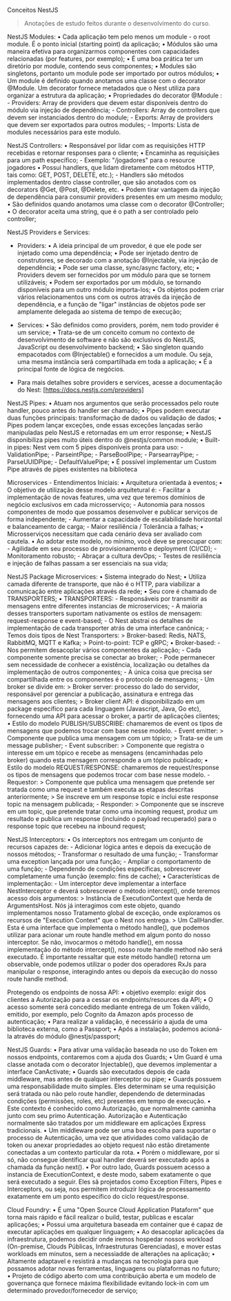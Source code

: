 Conceitos NestJS

> Anotações de estudo feitos durante o desenvolvimento do curso.

NestJS Modules:
    • Cada aplicação tem pelo menos um module - o root module. É o ponto inicial (starting point) da aplicação;
    • Módulos são uma maneira efetiva para organizarmos componentes com capacidades relacionadas (por features, por exemplo);
    • É uma boa prática ter um diretório por module, contendo seus componentes;
    • Modules são singletons, portanto um module pode ser importado por outros módulos;
    • Um module é definido quando anotamos uma classe com o decorator @Module. Um decorator fornece metadados que o Nest utiliza para organizar a estrutura da aplicação;
    • Propriedades do decorator @Module :
        - Providers: Array de providers que devem estar disponíveis dentro do módulo via injeção de dependência;
        - Controllers: Array de controllers que devem ser instanciados dentro do module;
        - Exports: Array de providers que devem ser exportados para outros modules;
        - Imports: Lista de modules necessários para este modulo.


NestJS Controllers:
    • Responsável por lidar com as requisições HTTP recebidas e retornar responses para o cliente;
    • Encaminha as requisiçães para um path específico; 
        - Exemplo: "/jogadores" para o resource jogadores
    • Possui handlers, que lidam diretamente com métodos HTTP, tais como: GET, POST, DELETE, etc.);
        - Handlers são métodos implementados dentro classe controller, que são anotados com os decorators @Get, @Post, @Delete, etc.
    • Podem tirar vantagem da injeção de dependência para consumir providers presentes em um mesmo modulo;
    • São definidos quando anotamos uma classe com o decorator @Controller;
    • O decorator aceita uma string, que é o path a ser controlado pelo controller;


NestJS Providers e Services:
  * Providers:
    • A ideia principal de um provedor, é que ele pode ser injetado como uma dependência;
    • Pode ser injetado dentro de construtores, se decorado com a anotação @Injectable, via injeção de dependência;
    • Pode ser uma classe, sync/async factory, etc;
    • Providers devem ser fornecidos por um módulo para que se tornem utilizáveis;
    • Podem ser exportados por um módulo, se tornando disponíveis para um outro módulo importa-los;
    • Os objetos podem criar vários relacionamentos uns com os outros através da injeção de dependência, e a função de "ligar" instâncias de objetos pode ser amplamente delegada ao sistema de tempo de execução;

  * Services:
    • São definidos como providers, porém, nem todo provider é um service;
    • Trata-se de um conceito comum no contexto de desenvolvimento de software e não são exclusivos do NestJS, JavaScript ou desenvolvimento backend;
    • São singleton quando empacotados com @Injectable() e fornecidos a um module. Ou seja, uma mesma instância será compartilhada em toda a aplicação;
    • É a principal fonte de lógica de negócios.

  * Para mais detalhes sobre providers e services, acesse a documentação do Nest: [https://docs.nestjs.com/providers]


NestJS Pipes:
    • Atuam nos argumentos que serão processados pelo route handler, pouco antes do handler ser chamado;
    • Pipes podem executar duas funções principais: transformação de dados ou validação de dados;
    • Pipes podem lançar exceções, onde essas exceções lançadas serão manipuladas pelo NestJS e retornadas em um error response;
    • NestJS disponibiliza pipes muito úteis dentro do @nestjs/common module;
    • Built-in pipes:
        Nest vem com 5 pipes disponíveis pronta para uso:
        - ValidationPipe;
        - ParseintPipe;
        - ParseBoolPipe;
        - ParsearrayPipe;
        - ParseUUIDPipe;
        - DefaultValuePipe;
    • É possível implementar um Custom Pipe através de pipes existentes na biblioteca


Microservices - Entendimentos Iniciais:
    • Arquitetura orientada à eventos;
    • O objetivo de utilização desse modelo arquitetural é:
        - Facilitar a implementação de novas features, uma vez que teremos domínios de negócio exclusivos em cada microsserviço;
        - Autonomia para nossos componentes de modo que possamos desenvolver e publicar serviços de forma independente;
        - Aumentar a capacidade de escalabilidade horizontal e balanceamento de carga;
        - Maior resiliência / Tolerância a falhas;
    • Microsserviços necessitam que cada cenário deva ser avaliado com cautela.
    • Ao adotar este modelo, no mínimo, você deve se preocupar com:
        - Agilidade em seu processo de provisionamento e deployment (CI/CD);
        - Monitoramento robusto;
        - Abraçar a cultura devOps;
        - Testes de resiliência e injeção de falhas passam a ser essenciais na sua vida;


NestJS Package Microservices:
    • Sistema integrado do Nest;
    • Utiliza camada diferente de transporte, que não é o HTTP, para viabilizar a comunicação entre aplicações através da rede;
    • Seu core é chamado de TRANSPORTERS;
    • TRANSPORTERS:
        - Responsáveis por transmitir as mensagens entre diferentes instancias de microservices;
        - A maioria desses transporters suportam nativamente os estilos de mensagem: request-response e event-based;
        - O Nest abstrai os detalhes de implementação de cada transporter atrás de uma interface canônica;
        - Temos dois tipos de Nest Transporters:
            > Broker-based: Redis, NATS, RabbitMQ, MQTT e Kafka;
            > Point-to-point: TCP e gRPC;
    • Broker-based:
        - Nos permitem desacoplar vários componentes da aplicação;
        - Cada componente somente precisa se conectar ao broker;
        - Pode permanecer sem necessidade de conhecer a existência, localização ou detalhes da implementação de outros componentes;
        - A única coisa que precisa ser compartilhada entre os componentes é o protocolo de mensagens;
        - Um broker se divide em:
            > Broker server: processo do lado do servidor, responsável por gerenciar a publicação, assinatura e entrega das mensagens aos clientes;
            > Broker client API: é disponibilizado em um package específico para cada linguagem (Javascript, Java, Go etc), fornecendo uma API para acessar o broker, a partir de aplicações clientes;
    • Estilo do modelo PUBLISH/SUBSCRIBE: chamaremos de event os tipos de mensagens que podemos trocar com base nesse modelo.
        - Event emitter: 
            > Componente que publica uma mensagem com um tópico;
            > Trata-se de um message publisher;
        - Event subscriber:
            > Componente que registra o interesse em um tópico e recebe as mensagens (encaminhadas pelo broker) quando esta mensagem corresponde a um tópico publicado;
    • Estilo do modelo REQUEST/RESPONSE: chamaremos de request/response os tipos de mensagens que podemos trocar com base nesse modelo.
        - Requestor:
            > Componente que publica uma mensagem que pretende ser tratada como uma request e também executa as etapas descritas anteriormente;
            > Se inscreve em um response topic e inclui este response topic na mensagem publicada;
        - Responder:
            > Componente que se inscreve em um topic, que pretende tratar como uma incoming request, produz um resultado e publica um response (incluindo o payload recuperado) para o response topic que recebeu na inbound request;


NestJS Interceptors:
    • Os interceptors nos entregam um conjunto de recursos capazes de:
        - Adicionar lógica antes e depois da execução de nossos métodos;
        - Transformar o resultado de uma função;
        - Transformar uma exception lançada por uma função;
        - Ampliar o comportamento de uma função;
        - Dependendo de condições específicas, sobrescrever completamente uma função (exemplo: fins de cache);
    • Características de implementação:
        - Um interceptor deve implementar a interface NestInterceptor e deverá sobrescrever o método intercept(), onde teremos acesso dois argumentos:
            > Instância de ExecutionContext que herda de ArgumentsHost. Nós já interagimos com este objeto, quando implementamos nosso Tratamento global de exceção, onde exploramos os recursos de "Execution Context" que o Nest nos entrega.
            > Um CallHandler. Esta é uma interface que implementa o método handle(), que podemos utilizar para acionar um route handle method em algum ponto do nosso interceptor. Se não, invocarmos o método handle(), em nossa implementação do método intercept(), nosso route handle method não será executado. É importante ressaltar que este método handle() retorna um observable, onde podemos utilizar o poder dos operadores RxJs para manipular o response, interagindo antes ou depois da execução do nosso route handle method.


Protegendo os endpoints de nossa API:
    • objetivo exemplo: exigir dos clientes a Autorização para a cessar os endpoints/resources da API;
    • O acesso somente será concedido mediante entrega de um Token válido, emitido, por exemplo, pelo Cognito da Amazon após processo de autenticação;
    • Para realizar a validação, é necessário a ajuda de uma biblioteca externa, como a Passport;
    • Após a instalação, podemos acioná-la através do módulo @nestjs/passport;


NestJS Guards:
    • Para ativar uma validação baseada no uso do Token em nossos endpoints, contaremos com a ajuda dos Guards;
    • Um Guard é uma classe anotada com o decorator Injectable(), que devemos implementar a interface CanActivate;
    •  Guards são executados depois de cada middleware, mas antes de qualquer interceptor ou pipe;
    •  Guards possuem uma responsabilidade muito simples. Eles determinam se uma requisição será tratada ou não pelo route handler, dependendo de determinadas condições (permissões, roles, etc) presentes em tempo de execução.
    •  Este contexto é conhecido como Autorização, que normalmente caminha junto com seu primo Autenticação. Autorização e Autenticação normalmente são tratados por um middleware em aplicações Express tradicionais.
    •  Um middleware pode ser uma boa escolha para suportar o processo de Autenticação, uma vez que atividades como validação de token ou anexar propriedades ao objeto request não estão diretamente conectadas a um contexto particular da rota.
    •  Porém o middleware, por si só, não consegue identificar qual handler deverá ser executado após a chamada da função next().
    •  Por outro lado, Guards possuem acesso a instancia de ExecutionContext, e deste modo, sabem exatamente o que será executado a seguir. Eles sã projetados como Exception Filters, Pipes e Interceptors, ou seja, nos permitem introduzir lógica de processamento exatamente em um ponto específico do ciclo request/response.


Cloud Foundry:
    •  É uma "Open Source Cloud Application Plataform" que torna mais rápido e fácil realizar o build, testar, publicas e escalar aplicações;
    •  Possui uma arquitetura baseada em container que é capaz de executar aplicações em qualquer linguagem;
    •  Ao desacoplar aplicações da infraestrutura, podemos decidir onde iremos hospedar nossos workload (On-premise, Clouds Públicas, Infraestruturas Gerenciadas), e mover estas workloads em minutos, sem a necessiadde de alterações na aplicação;
    •  Altamente adaptavel e resistirá a mudanças na tecnologia para que possamos adotar novas ferramentas, linguagens ou plataformas no futuro;
    •  Projeto de código aberto com uma contribuição aberta e um modelo de governança que fornece máxima flexibilidade evitando lock-in com um determinado provedor/fornecedor de serviço;